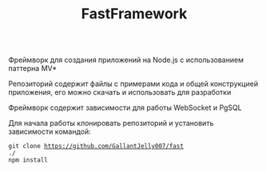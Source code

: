 <h1 align="center">FastFramework</h1>
<br><br>
<p>Фреймворк для создания приложений на Node.js с использованием паттерна MV*</p>
<p>Репозиторий содержит файлы с примерами кода и общей конструкцией приложения, 
  его можно скачать и использовать для разработки</p>
<p>Фреймворк содержит зависимости для работы WebSocket и PgSQL</p>
<p>Для начала работы клонировать репозиторий и установить зависимости командой:</p>

<code>git clone https://github.com/GallantJelly007/fast ./</code>
<br>
<code>npm install</code>
